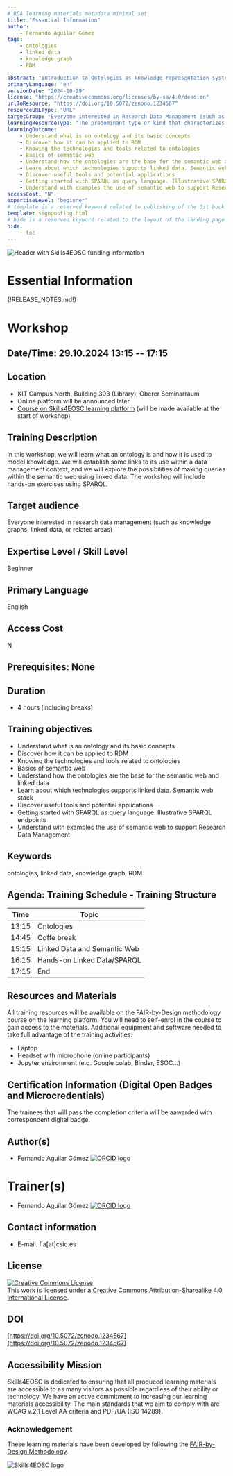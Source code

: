 ```yaml
---
# RDA learning materials metadata minimal set
title: "Essential Information"
author: 
    - Fernando Aguilar Gómez
tags: 
    - ontologies
    - linked data
    - knowledge graph
    - RDM

abstract: "Introduction to Ontologies as knowledge representation system and base of semantic web and linked data. The training includes hands on SPARQL"
primaryLanguage: "en"
versionDate: "2024-10-29"
license: "https://creativecommons.org/licenses/by-sa/4.0/deed.en"
urlToResource: "https://doi.org/10.5072/zenodo.1234567"
resourceURLType: "URL"
targetGroup: "Everyone interested in Research Data Management (such as knowledge graphs, linked data, or related areas)"
learningResourceType: "The predominant type or kind that characterizes the learning resource."
learningOutcome: 
    - Understand what is an ontology and its basic concepts
    - Discover how it can be applied to RDM
    - Knowing the technologies and tools related to ontologies
    - Basics of semantic web
    - Understand how the ontologies are the base for the semantic web and linked data
    - Learn about which technologies supports linked data. Semantic web stack
    - Discover useful tools and potential applications
    - Getting started with SPARQL as query language. Illustrative SPARQL endpoints
    - Understand with examples the use of semantic web to support Research Data Management
accessCost: "N"
expertiseLevel: "beginner"
# template is a reserved keyword related to publishing of the Git book itself and not part of the RDA metadata schema. Please leave it as is and don't edit it manually
template: signposting.html
# hide is a reserved keyword related to the layout of the landing page and not part of the RDA metadata schema. Please leave it as is and don't edit it manually
hide:
    - toc
---
```


![Header with Skills4EOSC funding information](./attachments/header.png)

# Essential Information

{!RELEASE_NOTES.md!}

# Workshop

## Date/Time: 29.10.2024 13:15 -- 17:15

## Location

- KIT Campus North, Building 303 (Library), Oberer Seminarraum
- Online platform will be announced later
- [Course on Skills4EOSC learning platform](https://learning.skills4eosc.eu/mod/forum/view.php?id=677) (will be made available at the start of workshop)

## Training Description

In this workshop, we will learn what an ontology is and how it is used to model knowledge.
We will establish some links to its use within a data management context, and we will explore the possibilities of making queries within the semantic web using linked data.
The workshop will include hands-on exercises using SPARQL.

## Target audience
Everyone interested in research data management (such as knowledge graphs, linked data, or related areas)

## Expertise Level / Skill Level
Beginner

## Primary Language
English

## Access Cost
N

## Prerequisites: None

## Duration

- 4 hours (including breaks)

## Training objectives

- Understand what is an ontology and its basic concepts
- Discover how it can be applied to RDM
- Knowing the technologies and tools related to ontologies
- Basics of semantic web
- Understand how the ontologies are the base for the semantic web and linked data
- Learn about which technologies supports linked data. Semantic web stack
- Discover useful tools and potential applications
- Getting started with SPARQL as query language. Illustrative SPARQL endpoints
- Understand with examples the use of semantic web to support Research Data Management

## Keywords

ontologies, linked data, knowledge graph, RDM

## Agenda: Training Schedule - Training Structure

| Time      | Topic                        |
|-----------|------------------------------|
| 13:15     | Ontologies                   |
| 14:45     | Coffe break |
| 15:15     | Linked Data and Semantic Web |
| 16:15     | Hands-on Linked Data/SPARQL  |
| 17:15     | End                          |

## Resources and Materials

All training resources will be available on the FAIR-by-Design methodology course on the learning platform. You will need to self-enrol in the course to gain access to the materials. Additional equipment and software needed to take full advantage of the training activities:

- Laptop
- Headset with microphone (online participants)
- Jupyter environment (e.g. Google colab, Binder, ESOC...)

## Certification Information (Digital Open Badges and Microcredentials)

The trainees that will pass the completion criteria will be aawarded with correspondent digital badge.

## Author(s)

- Fernando Aguilar Gómez [![ORCID logo](./attachments/orcid_16x16.webp)](https://orcid.org/0000-0001-9462-4831)

# Trainer(s)

- Fernando Aguilar Gómez [![ORCID logo](./attachments/orcid_16x16.webp)](https://orcid.org/0000-0001-9462-4831)

## Contact information

- E-mail. f.a[at]csic.es

## License

<a rel="license" href="http://creativecommons.org/licenses/by-sa/4.0/"><img alt="Creative Commons License" style="border-width:0" src="https://i.creativecommons.org/l/by-sa/4.0/88x31.png" /></a><br />This work is licensed under a <a rel="license" href="http://creativecommons.org/licenses/by-sa/4.0/">Creative Commons Attribution-Sharealike 4.0 International License</a>.

## DOI

[https://doi.org/10.5072/zenodo.1234567](https://doi.org/10.5072/zenodo.1234567)

## Accessibility Mission

Skills4EOSC is dedicated to ensuring that all produced learning materials are accessible to as many visitors as possible regardless of their ability or technology. We have an active commitment to increasing our learning materials accessibility. The main standards that we aim to comply with are WCAG v.2.1 Level AA criteria and PDF/UA (ISO 14289).

### Acknowledgement

These learning materials have been developed by following the [FAIR-by-Design Methodology](https://doi.org/10.5281/zenodo.7875540).

![Skills4EOSC logo](./attachments/skills4eosc.png)
